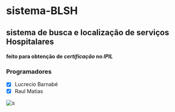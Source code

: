 # sistema-BLSH
## sistema de busca e localização de serviços Hospitalares 
#### feito para obtenção de *certificação* no _IPIL_

### Programadores
- [x] Lucrecio Barnabé 
- [x] Raul Matias 

![s](https://user-images.githubusercontent.com/52600416/121769032-411ed680-cb59-11eb-8327-cb080ab4cbd0.PNG)
